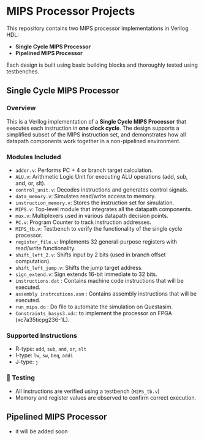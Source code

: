# MIPS Processor Projects

This repository contains two MIPS processor implementations in Verilog HDL:
- **Single Cycle MIPS Processor**
- **Pipelined MIPS Processor**

Each design is built using basic building blocks and thoroughly tested using testbenches.

## Single Cycle MIPS Processor

### Overview
This is a Verilog implementation of a **Single Cycle MIPS Processor** that executes each instruction in **one clock cycle**. The design supports a simplified subset of the MIPS instruction set, and demonstrates how all datapath components work together in a non-pipelined environment.

### Modules Included
- `adder.v`: Performs PC + 4 or branch target calculation.
- `ALU.v`: Arithmetic Logic Unit for executing ALU operations (add, sub, and, or, slt).
- `control_unit.v`: Decodes instructions and generates control signals.
- `data_memory.v`: Simulates read/write access to memory.
- `instruction_memory.v`: Stores the instruction set for simulation.
- `MIPS.v`: Top-level module that integrates all the datapath components.
- `mux.v`: Multiplexers used in various datapath decision points.
- `PC.v`: Program Counter to track instruction addresses.
- `MIPS_tb.v`: Testbench to verify the functionality of the single cycle processor.
- `register_file.v`: Implements 32 general-purpose registers with read/write functionality.
- `shift_left_2.v`: Shifts input by 2 bits (used in branch offset computation).
- `shift_left_jump.v`: Shifts the jump target address.
- `sign_extend.v`: Sign extends 16-bit immediate to 32 bits.
- `instructions.dat` : Contains machine code instructions that will be executed.
- `assembly instrcutions.asm` : Contains assembly instructions that will be executed.
- `run_mips.do` : Do file to automate the simulation on Questasim.
- `Constraints_basys3.xdc`: to implement the processor on FPGA (xc7a35ticpg236-1L).

### Supported Instructions
- R-type: `add`, `sub`, `and`, `or`, `slt`
- I-type: `lw`, `sw`, `beq`, `addi`
- J-type: `j`

### 🧪 Testing
- All instructions are verified using a testbench (`MIPS_tb.v`)
- Memory and register values are observed to confirm correct execution.


## Pipelined MIPS Processor
- it will be added soon  

